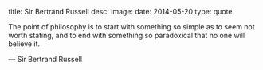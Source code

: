 title: Sir Bertrand Russell
desc: 
image: 
date: 2014-05-20
type: quote
          
The point of philosophy is to start with something so simple as to seem not worth stating, and to end with something so paradoxical that no one will believe it.                    <div class="caption">— Sir Bertrand Russell</div>

